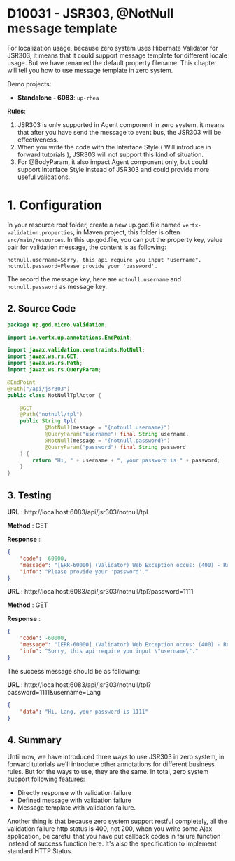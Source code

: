 # D10031 - JSR303, @NotNull message template

For localization usage, because zero system uses Hibernate Validator for JSR303, it means that it could support message template for different locale usage. But we have renamed the default property filename. This chapter will tell you how to use message template in zero system.

Demo projects:

* **Standalone - 6083**: `up-rhea`

**Rules**:

1. JSR303 is only supported in Agent component in zero system, it means that after you have send the message to event bus, the JSR303 will be effectiveness.
2. When you write the code with the Interface Style \( Will introduce in forward tutorials \), JSR303 will not support this kind of situation.
3. For @BodyParam, it also impact Agent component only, but could support Interface Style instead of JSR303 and could provide more useful validations.

# 1. Configuration

In your resource root folder, create a new up.god.file named `vertx-validation.properties`, in Maven project, this folder is often `src/main/resources`. In this up.god.file, you can put the property key, value pair for validation message, the content is as following:

```properties
notnull.username=Sorry, this api require you input "username".
notnull.password=Please provide your 'password'.
```

The record the message key, here are `notnull.username` and `notnull.password` as message key.

## 2. Source Code

```java
package up.god.micro.validation;

import io.vertx.up.annotations.EndPoint;

import javax.validation.constraints.NotNull;
import javax.ws.rs.GET;
import javax.ws.rs.Path;
import javax.ws.rs.QueryParam;

@EndPoint
@Path("/api/jsr303")
public class NotNullTplActor {

    @GET
    @Path("notnull/tpl")
    public String tpl(
            @NotNull(message = "{notnull.username}")
            @QueryParam("username") final String username,
            @NotNull(message = "{notnull.password}")
            @QueryParam("password") final String password
    ) {
        return "Hi, " + username + ", your password is " + password;
    }
}
```

## 3. Testing

**URL** : http://localhost:6083/api/jsr303/notnull/tpl

**Method** : GET

**Response** : 

```json
{
    "code": -60000,
    "message": "[ERR-60000] (Validator) Web Exception occus: (400) - Request validation failure, class = class up.god.micro.validation.NotNullTplActor, method = public java.lang.String up.god.micro.validation.NotNullTplActor.tpl(java.lang.String,java.lang.String), message = Please provide your 'password'..",
    "info": "Please provide your 'password'."
}
```

**URL** : http://localhost:6083/api/jsr303/notnull/tpl?password=1111

**Method** : GET

**Response** :

```json
{
    "code": -60000,
    "message": "[ERR-60000] (Validator) Web Exception occus: (400) - Request validation failure, class = class up.god.micro.validation.NotNullTplActor, method = public java.lang.String up.god.micro.validation.NotNullTplActor.tpl(java.lang.String,java.lang.String), message = Sorry, this api require you input \"username\"..",
    "info": "Sorry, this api require you input \"username\"."
}
```

The success message should be as following:

**URL** : http://localhost:6083/api/jsr303/notnull/tpl?password=1111&username=Lang

```json
{
    "data": "Hi, Lang, your password is 1111"
}
```

## 4. Summary

Until now, we have introduced three ways to use JSR303 in zero system, in forward tutorials we'll introduce other annotations for different business rules. But for the ways to use, they are the same. In total, zero system support following features:

* Directly response with validation failure
* Defined message with validation failure
* Message template with validation failure.

Another thing is that because zero system support restful completely, all the validation failure http status is 400, not 200, when you write some Ajax application, be careful that you have put callback codes in failure function instead of success function here. It's also the specification to implement standard HTTP Status.



